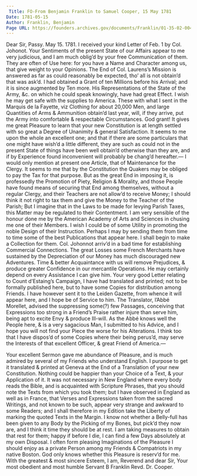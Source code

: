 ```yaml
---
 Title: FO-From Benjamin Franklin to Samuel Cooper, 15 May 1781
Date: 1781-05-15
Author: Franklin, Benjamin
Page URL: https://founders.archives.gov/documents/Franklin/01-35-02-0044
---
```


Dear Sir,
Passy. May 15. 1781.
I received your kind Letter of Feb. 1 by Col. Johonot. Your Sentiments of the present State of our Affairs appear to me very judicious, and I am much oblig’d by your free Communication of them. They are often of Use here: for you have a Name and Character among us, that give weight to your Opinions. The End of Col. Laurens’s Mission is answered as far as could reasonably be expected, tho’ all is not obtain’d that was ask’d. I had obtained a Grant of ten Millions before his Arrival; and it is since augmented by Ten more. His Representations of the State of the Army, &c. on which he could speak knowingly, have had great Effect. I wish he may get safe with the supplies to America. These with what I sent in the Marquis de la Fayette, viz Clothing for about 20,000 Men, and large Quantities of Arms & Ammunition obtain’d last year, will, if they arrive, put the Army into comfortable & respectable Circumstances. God grant!
It gives me great Pleasure to learn that your new Constitution is at length settled with so great a Degree of Unanimity & general Satisfaction. It seems to me upon the whole an excellent one; and that if there are some particulars that one might have wish’d a little different, they are such as could not in the present State of things have been well obtain’d otherwise than they are, and if by Experience found inconvenient will probably be chang’d hereafter.— I would only mention at present one Article, that of Maintenance for the Clergy. It seems to me that by the Constitution the Quakers may be obliged to pay the Tax for that purpose. But as the great End in imposing it, is professedly the Promotion of Piety, Religion & Morality, and those People have found means of securing that End among themselves, without a regular Clergy, and their Teachers are not allow’d to receive Money; I should think it not right to tax them and give the Money to the Teacher of the Parish; But I imagine that in the Laws to be made for levying Parish Taxes, this Matter may be regulated to their Contentment.
I am very sensible of the honour done me by the American Academy of Arts and Sciences in chusing me one of their Members. I wish I could be of some Utility in promoting the noble Design of their Instruction. Perhaps I may by sending them from time to time some of the best Publications that appear here. I shall begin to make a Collection for them.
Col. Johonnot arriv’d in a bad time for establishing Commercial Connections. The great Losses some French Merchants have sustained by the Depreciation of our Money has much discouraged new Adventures. Time & better Acquaintance with us will remove Prejudices, & produce greater Confidence in our mercantile Operations. He may certainly depend on every Assistance I can give him.
Your very good Letter relating to Count d’Estaing’s Campaign, I have had translated and printed; not to be formally published here, but to have some Copies for distribution among Friends. I have however sent it to the Leiden Gazette, from whence it will appear here, and I hope be of Service to him. The Translator, l’Abbé Morellet, advised the suppressing some(?) few Passages, conceiving that Expressions too strong in a Friend’s Praise rather injure than serve him, being apt to excite Envy & produce Ill-will. As the Abbé knows well the People here, & is a very sagacious Man, I submitted to his Advice, and I hope you will not find your Piece the worse for his Alterations. I think too that I have dispos’d of some Copies where their being perus’d, may serve the Interests of that excellent Officer, & great Friend of America.—

Your excellent Sermon gave me abundance of Pleasure, and is much admired by several of my Friends who understand English. I purpose to get it translated & printed at Geneva at the End of a Translation of your new Constitution. Nothing could be happier than your Choice of a Text, & your Application of it. It was not necessary in New England where every body reads the Bible, and is acquainted with Scripture Phrases, that you should note the Texts from which you took them; but I have observed in England as well as in France, that Verses and Expressions taken from the sacred Writings, and not known to be such, appear very strange and awkward to some Readers; and I shall therefore in my Edition take the Liberty of marking the quoted Texts in the Margin.
I know not whether a Belly-full has been given to any Body by the Picking of my Bones, but pick’d they now are, and I think it time they should be at rest. I am taking measures to obtain that rest for them; happy if before I die, I can find a few Days absolutely at my own Disposal. I often form pleasing Imaginations of the Pleasure I should enjoy as a private Person among my Friends & Compatriots in my native Boston. God only knows whether this Pleasure is reserv’d for me.
With the greatest & most sincere Esteem, I am, Reverend and dear Sir, Your most obedient and most humble Servant
B Franklin
Revd. Dr. Cooper.

